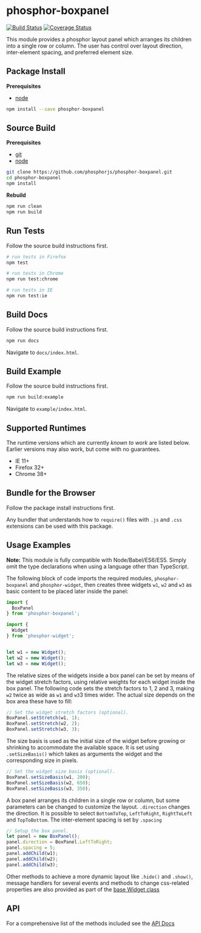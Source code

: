 phosphor-boxpanel
=================

[![Build Status](https://travis-ci.org/phosphorjs/phosphor-boxpanel.svg)](https://travis-ci.org/phosphorjs/phosphor-boxpanel?branch=master)
[![Coverage Status](https://coveralls.io/repos/phosphorjs/phosphor-boxpanel/badge.svg?branch=master&service=github)](https://coveralls.io/github/phosphorjs/phosphor-boxpanel?branch=master)

This module provides a phosphor layout panel which arranges its children into a
single row or column. The user has control over layout direction, inter-element
spacing, and preferred element size.


Package Install
---------------

**Prerequisites**
- [node](http://nodejs.org/)

```bash
npm install --save phosphor-boxpanel
```


Source Build
------------

**Prerequisites**
- [git](http://git-scm.com/)
- [node](http://nodejs.org/)

```bash
git clone https://github.com/phosphorjs/phosphor-boxpanel.git
cd phosphor-boxpanel
npm install
```

**Rebuild**
```bash
npm run clean
npm run build
```


Run Tests
---------

Follow the source build instructions first.

```bash
# run tests in Firefox
npm test

# run tests in Chrome
npm run test:chrome

# run tests in IE
npm run test:ie
```


Build Docs
----------

Follow the source build instructions first.

```bash
npm run docs
```

Navigate to `docs/index.html`.


Build Example
-------------

Follow the source build instructions first.

```bash
npm run build:example
```

Navigate to `example/index.html`.


Supported Runtimes
------------------

The runtime versions which are currently *known to work* are listed below.
Earlier versions may also work, but come with no guarantees.

- IE 11+
- Firefox 32+
- Chrome 38+


Bundle for the Browser
----------------------

Follow the package install instructions first.

Any bundler that understands how to `require()` files with `.js` and `.css`
extensions can be used with this package.


Usage Examples
--------------

**Note:** This module is fully compatible with Node/Babel/ES6/ES5. Simply
omit the type declarations when using a language other than TypeScript.

The following block of code imports the required modules, `phosphor-boxpanel`
and `phosphor-widget`, then creates three widgets `w1`, `w2` and `w3` as basic
content to be placed later inside the panel:

```typescript
import {
  BoxPanel
} from 'phosphor-boxpanel';

import {
  Widget
} from 'phosphor-widget';


let w1 = new Widget();
let w2 = new Widget();
let w3 = new Widget();
```

The relative sizes of the widgets inside a box panel can be set by means of the
widget stretch factors, using relative weights for each widget inside the box
panel. The following code sets the stretch factors to 1, 2 and 3, making `w2`
twice as wide as `w1` and `w3`3 times wider. The actual size depends on the box
area these have to fill:


```typescript
// Set the widget stretch factors (optional).
BoxPanel.setStretch(w1, 1);
BoxPanel.setStretch(w2, 2);
BoxPanel.setStretch(w3, 3);
```

The size basis is used as the initial size of the widget before growing or
shrinking to accommodate the available space. It is set using `.setSizeBasis()`
which takes as arguments the widget and the corresponding size in pixels.

```typescript
// Set the widget size basis (optional).
BoxPanel.setSizeBasis(w1, 200);
BoxPanel.setSizeBasis(w2, 650);
BoxPanel.setSizeBasis(w3, 350);
```

A box panel arranges its children in a single row or column, but some
parameters can be changed to customize the layout. `.direction` changes the
direction. It is possible to select `BottomToTop`, `LeftToRight`, `RightToLeft`
and `TopToBottom`. The inter-element spacing is set by `.spacing`

```typescript
// Setup the box panel.
let panel = new BoxPanel();
panel.direction = BoxPanel.LeftToRight;
panel.spacing = 5;
panel.addChild(w1);
panel.addChild(w2);
panel.addChild(w3);
```

Other methods to achieve a more dynamic layout like `.hide()` and `.show()`,
message handlers for several events and methods to change css-related
properties are also provided as part of the [base Widget
class](http://phosphorjs.github.io/phosphor-widget/api/)


API
---

For a comprehensive list of the methods included see the 
[API Docs](http://phosphorjs.github.io/phosphor-boxpanel/api/)
